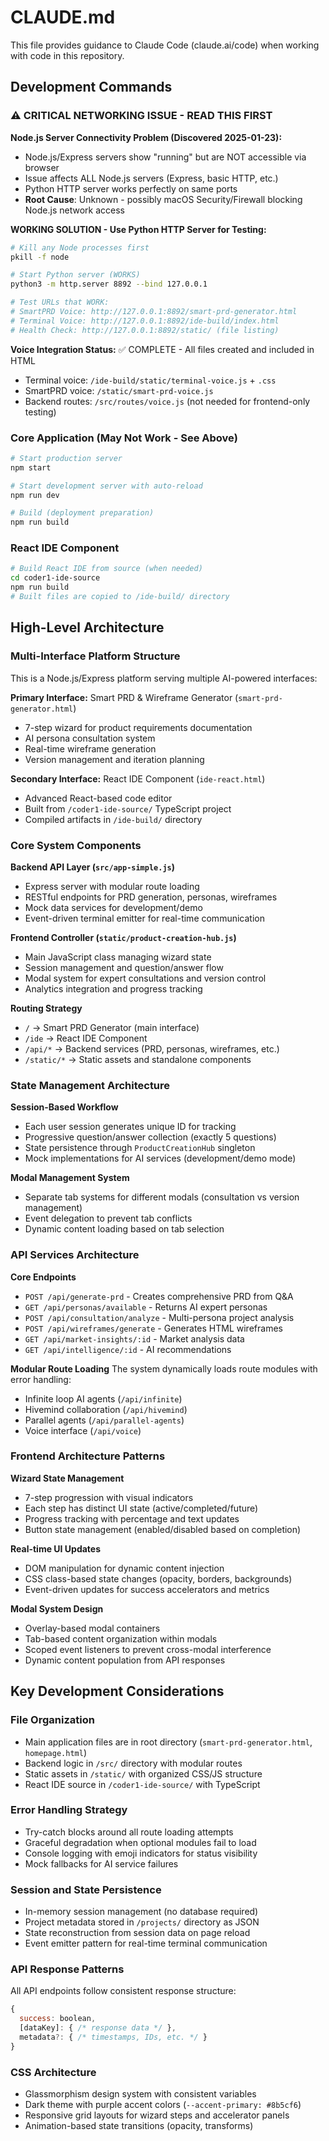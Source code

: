 # CLAUDE.md

This file provides guidance to Claude Code (claude.ai/code) when working with code in this repository.

## Development Commands

### ⚠️ CRITICAL NETWORKING ISSUE - READ THIS FIRST

**Node.js Server Connectivity Problem (Discovered 2025-01-23):**
- Node.js/Express servers show "running" but are NOT accessible via browser
- Issue affects ALL Node.js servers (Express, basic HTTP, etc.) 
- Python HTTP server works perfectly on same ports
- **Root Cause**: Unknown - possibly macOS Security/Firewall blocking Node.js network access

**WORKING SOLUTION - Use Python HTTP Server for Testing:**
```bash
# Kill any Node processes first
pkill -f node

# Start Python server (WORKS)
python3 -m http.server 8892 --bind 127.0.0.1

# Test URLs that WORK:
# SmartPRD Voice: http://127.0.0.1:8892/smart-prd-generator.html
# Terminal Voice: http://127.0.0.1:8892/ide-build/index.html
# Health Check: http://127.0.0.1:8892/static/ (file listing)
```

**Voice Integration Status:** ✅ COMPLETE - All files created and included in HTML
- Terminal voice: `/ide-build/static/terminal-voice.js` + `.css` 
- SmartPRD voice: `/static/smart-prd-voice.js`
- Backend routes: `/src/routes/voice.js` (not needed for frontend-only testing)

### Core Application (May Not Work - See Above)
```bash
# Start production server
npm start

# Start development server with auto-reload
npm run dev

# Build (deployment preparation)
npm run build
```

### React IDE Component
```bash
# Build React IDE from source (when needed)
cd coder1-ide-source
npm run build
# Built files are copied to /ide-build/ directory
```

## High-Level Architecture

### Multi-Interface Platform Structure
This is a Node.js/Express platform serving multiple AI-powered interfaces:

**Primary Interface:** Smart PRD & Wireframe Generator (`smart-prd-generator.html`)
- 7-step wizard for product requirements documentation
- AI persona consultation system
- Real-time wireframe generation
- Version management and iteration planning

**Secondary Interface:** React IDE Component (`ide-react.html`)
- Advanced React-based code editor
- Built from `/coder1-ide-source/` TypeScript project
- Compiled artifacts in `/ide-build/` directory

### Core System Components

**Backend API Layer (`src/app-simple.js`)**
- Express server with modular route loading
- RESTful endpoints for PRD generation, personas, wireframes
- Mock data services for development/demo
- Event-driven terminal emitter for real-time communication

**Frontend Controller (`static/product-creation-hub.js`)**
- Main JavaScript class managing wizard state
- Session management and question/answer flow
- Modal system for expert consultations and version control
- Analytics integration and progress tracking

**Routing Strategy**
- `/` → Smart PRD Generator (main interface)
- `/ide` → React IDE Component
- `/api/*` → Backend services (PRD, personas, wireframes, etc.)
- `/static/*` → Static assets and standalone components

### State Management Architecture

**Session-Based Workflow**
- Each user session generates unique ID for tracking
- Progressive question/answer collection (exactly 5 questions)
- State persistence through `ProductCreationHub` singleton
- Mock implementations for AI services (development/demo mode)

**Modal Management System**
- Separate tab systems for different modals (consultation vs version management)
- Event delegation to prevent tab conflicts
- Dynamic content loading based on tab selection

### API Services Architecture

**Core Endpoints**
- `POST /api/generate-prd` - Creates comprehensive PRD from Q&A
- `GET /api/personas/available` - Returns AI expert personas
- `POST /api/consultation/analyze` - Multi-persona project analysis
- `POST /api/wireframes/generate` - Generates HTML wireframes
- `GET /api/market-insights/:id` - Market analysis data
- `GET /api/intelligence/:id` - AI recommendations

**Modular Route Loading**
The system dynamically loads route modules with error handling:
- Infinite loop AI agents (`/api/infinite`)
- Hivemind collaboration (`/api/hivemind`) 
- Parallel agents (`/api/parallel-agents`)
- Voice interface (`/api/voice`)

### Frontend Architecture Patterns

**Wizard State Management**
- 7-step progression with visual indicators
- Each step has distinct UI state (active/completed/future)
- Progress tracking with percentage and text updates
- Button state management (enabled/disabled based on completion)

**Real-time UI Updates**
- DOM manipulation for dynamic content injection
- CSS class-based state changes (opacity, borders, backgrounds)
- Event-driven updates for success accelerators and metrics

**Modal System Design**
- Overlay-based modal containers
- Tab-based content organization within modals
- Scoped event listeners to prevent cross-modal interference
- Dynamic content population from API responses

## Key Development Considerations

### File Organization
- Main application files are in root directory (`smart-prd-generator.html`, `homepage.html`)
- Backend logic in `/src/` directory with modular routes
- Static assets in `/static/` with organized CSS/JS structure
- React IDE source in `/coder1-ide-source/` with TypeScript

### Error Handling Strategy
- Try-catch blocks around all route loading attempts
- Graceful degradation when optional modules fail to load
- Console logging with emoji indicators for status visibility
- Mock fallbacks for AI service failures

### Session and State Persistence
- In-memory session management (no database required)
- Project metadata stored in `/projects/` directory as JSON
- State reconstruction from session data on page reload
- Event emitter pattern for real-time terminal communication

### API Response Patterns
All API endpoints follow consistent response structure:
```javascript
{
  success: boolean,
  [dataKey]: { /* response data */ },
  metadata?: { /* timestamps, IDs, etc. */ }
}
```

### CSS Architecture
- Glassmorphism design system with consistent variables
- Dark theme with purple accent colors (`--accent-primary: #8b5cf6`)
- Responsive grid layouts for wizard steps and accelerator panels
- Animation-based state transitions (opacity, transforms)